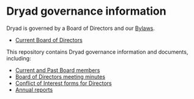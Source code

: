 # Dryad governance information

Dryad is governed by a Board of Directors and our [Bylaws](https://datadryad.org/docs/DryadBylaws.pdf). 
- [Current Board of Directors](https://datadryad.org/stash/our_governance)

This repository contains Dryad governance information and documents, including:

- [Current and Past Board members](board-of-directors.md)
- [Board of Directors meeting minutes](meeting-minutes/index.md)
- [Conflict of Interest forms for Directors](COIs/index.md)
- [Annual reports](annual-reports/index.md)





